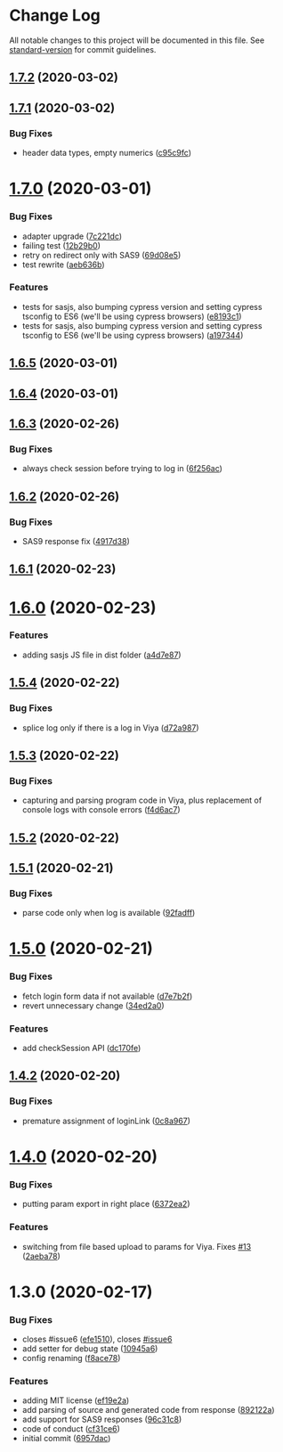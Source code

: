 # Change Log

All notable changes to this project will be documented in this file. See [standard-version](https://github.com/conventional-changelog/standard-version) for commit guidelines.

<a name="1.7.2"></a>
## [1.7.2](https://github.com/macropeople/sasjs/compare/v1.7.1...v1.7.2) (2020-03-02)



<a name="1.7.1"></a>
## [1.7.1](https://github.com/macropeople/sasjs/compare/v1.7.0...v1.7.1) (2020-03-02)


### Bug Fixes

* header data types, empty numerics ([c95c9fc](https://github.com/macropeople/sasjs/commit/c95c9fc))



<a name="1.7.0"></a>
# [1.7.0](https://github.com/macropeople/sasjs/compare/v1.6.5...v1.7.0) (2020-03-01)


### Bug Fixes

* adapter upgrade ([7c221dc](https://github.com/macropeople/sasjs/commit/7c221dc))
* failing test ([12b29b0](https://github.com/macropeople/sasjs/commit/12b29b0))
* retry on redirect only with SAS9 ([69d08e5](https://github.com/macropeople/sasjs/commit/69d08e5))
* test rewrite ([aeb636b](https://github.com/macropeople/sasjs/commit/aeb636b))


### Features

*  tests for sasjs, also bumping cypress version and setting cypress tsconfig to ES6 (we'll be using cypress browsers) ([e8193c1](https://github.com/macropeople/sasjs/commit/e8193c1))
*  tests for sasjs, also bumping cypress version and setting cypress tsconfig to ES6 (we'll be using cypress browsers) ([a197344](https://github.com/macropeople/sasjs/commit/a197344))



<a name="1.6.5"></a>
## [1.6.5](https://github.com/macropeople/sasjs/compare/v1.6.4...v1.6.5) (2020-03-01)



<a name="1.6.4"></a>
## [1.6.4](https://github.com/macropeople/sasjs/compare/v1.6.3...v1.6.4) (2020-03-01)



<a name="1.6.3"></a>
## [1.6.3](https://github.com/macropeople/sasjs/compare/v1.6.2...v1.6.3) (2020-02-26)


### Bug Fixes

* always check session before trying to log in ([6f256ac](https://github.com/macropeople/sasjs/commit/6f256ac))



<a name="1.6.2"></a>
## [1.6.2](https://github.com/macropeople/sasjs/compare/v1.6.1...v1.6.2) (2020-02-26)


### Bug Fixes

* SAS9 response fix ([4917d38](https://github.com/macropeople/sasjs/commit/4917d38))



<a name="1.6.1"></a>
## [1.6.1](https://github.com/macropeople/sasjs/compare/v1.6.0...v1.6.1) (2020-02-23)



<a name="1.6.0"></a>
# [1.6.0](https://github.com/macropeople/sasjs/compare/v1.5.4...v1.6.0) (2020-02-23)


### Features

* adding sasjs JS file in dist folder ([a4d7e87](https://github.com/macropeople/sasjs/commit/a4d7e87))



<a name="1.5.4"></a>
## [1.5.4](https://github.com/macropeople/sasjs/compare/v1.5.3...v1.5.4) (2020-02-22)


### Bug Fixes

* splice log only if there is a log in Viya ([d72a987](https://github.com/macropeople/sasjs/commit/d72a987))



<a name="1.5.3"></a>
## [1.5.3](https://github.com/macropeople/sasjs/compare/v1.5.2...v1.5.3) (2020-02-22)


### Bug Fixes

* capturing and parsing program code in Viya, plus replacement of console logs with console errors ([f4d6ac7](https://github.com/macropeople/sasjs/commit/f4d6ac7))



<a name="1.5.2"></a>
## [1.5.2](https://github.com/macropeople/sasjs/compare/v1.5.1...v1.5.2) (2020-02-22)



<a name="1.5.1"></a>
## [1.5.1](https://github.com/macropeople/sasjs/compare/v1.5.0...v1.5.1) (2020-02-21)


### Bug Fixes

* parse code only when log is available ([92fadff](https://github.com/macropeople/sasjs/commit/92fadff))



<a name="1.5.0"></a>
# [1.5.0](https://github.com/macropeople/sasjs/compare/v1.4.2...v1.5.0) (2020-02-21)


### Bug Fixes

* fetch login form data if not available ([d7e7b2f](https://github.com/macropeople/sasjs/commit/d7e7b2f))
* revert unnecessary change ([34ed2a0](https://github.com/macropeople/sasjs/commit/34ed2a0))


### Features

* add checkSession API ([dc170fe](https://github.com/macropeople/sasjs/commit/dc170fe))



<a name="1.4.2"></a>
## [1.4.2](https://github.com/macropeople/sasjs/compare/v1.4.0...v1.4.2) (2020-02-20)


### Bug Fixes

* premature assignment of loginLink ([0c8a967](https://github.com/macropeople/sasjs/commit/0c8a967))



<a name="1.4.0"></a>
# [1.4.0](https://github.com/macropeople/sasjs/compare/v1.3.0...v1.4.0) (2020-02-20)


### Bug Fixes

* putting param export in right place ([6372ea2](https://github.com/macropeople/sasjs/commit/6372ea2))


### Features

* switching from file based upload to params for Viya.  Fixes [#13](https://github.com/macropeople/sasjs/issues/13) ([2aeba78](https://github.com/macropeople/sasjs/commit/2aeba78))



<a name="1.3.0"></a>
# 1.3.0 (2020-02-17)


### Bug Fixes

*  closes #issue6 ([efe1510](https://github.com/macropeople/sasjs/commit/efe1510)), closes [#issue6](https://github.com/macropeople/sasjs/issues/issue6)
* add setter for debug state ([10945a6](https://github.com/macropeople/sasjs/commit/10945a6))
* config renaming ([f8ace78](https://github.com/macropeople/sasjs/commit/f8ace78))


### Features

*  adding MIT license ([ef19e2a](https://github.com/macropeople/sasjs/commit/ef19e2a))
* add parsing of source and generated code from response ([892122a](https://github.com/macropeople/sasjs/commit/892122a))
* add support for SAS9 responses ([96c31c8](https://github.com/macropeople/sasjs/commit/96c31c8))
* code of conduct ([cf31ce6](https://github.com/macropeople/sasjs/commit/cf31ce6))
* initial commit ([6957dac](https://github.com/macropeople/sasjs/commit/6957dac))
